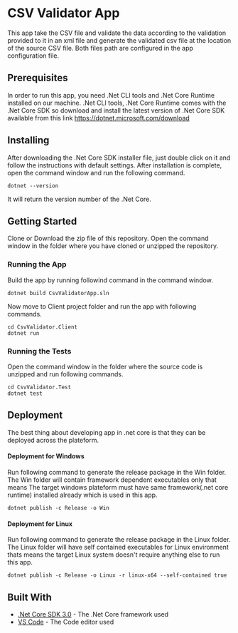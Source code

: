 # CSV Validator App

This app take the CSV file and validate the data according to the validation provided to it in an xml file and generate the validated csv file at the location of the source CSV file. Both files path are configured in the app configuration file.

## Prerequisites

In order to run this app, you need .Net CLI tools and .Net Core Runtime installed on our machine.
.Net CLI tools, .Net Core Runtime comes with the .Net Core SDK so download and install the latest version of .Net Core SDK available from this link https://dotnet.microsoft.com/download

## Installing

After downloading the .Net Core SDK installer file, just double click on it and follow the instructions with default settings.
After installation is complete, open the command window and run the following command.

```
dotnet --version
```

It will return the version number of the .Net Core.

## Getting Started

Clone or Download the zip file of this repository.
Open the command window in the folder where you have cloned or unzipped the repository.

### Running the App

Build the app by running followind command in the command window.

```
dotnet build CsvValidatorApp.sln
```

Now move to Client project folder and run the app with following commands.

```
cd CsvValidator.Client
dotnet run
```

### Running the Tests

Open the command window in the folder where the source code is unzipped and run following commands.

```
cd CsvValidator.Test
dotnet test
```

## Deployment

The best thing about developing app in .net core is that they can be deployed across the plateform.

#### Deployment for Windows

Run following command to generate the release package in the Win folder. The Win folder will contain framework dependent executables only that means The target windows plateform must have same framework(.net core runtime) installed already which is used in this app.

```
dotnet publish -c Release -o Win
```

#### Deployment for Linux

Run following command to generate the release package in the Linux folder. The Linux folder will have self contained executables for Linux environment thats means the target Linux system doesn't require anything else to run this app.

```
dotnet publish -c Release -o Linux -r linux-x64 --self-contained true
```

## Built With

- [.Net Core SDK 3.0](https://dotnet.microsoft.com/download/dotnet-core/3.0) - The .Net Core framework used
- [VS Code](https://code.visualstudio.com/download) - The Code editor used
